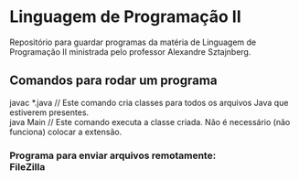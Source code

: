 # Linguagem de Programação II

Repositório para guardar programas da matéria de Linguagem de Programação II ministrada pelo professor Alexandre Sztajnberg.

## Comandos para rodar um programa
javac *.java // Este comando cria classes para todos os arquivos Java que estiverem presentes.<br>
java Main // Este comando executa a classe criada. Não é necessário (não funciona) colocar a extensão.

### Programa para enviar arquivos remotamente: <br> FileZilla
